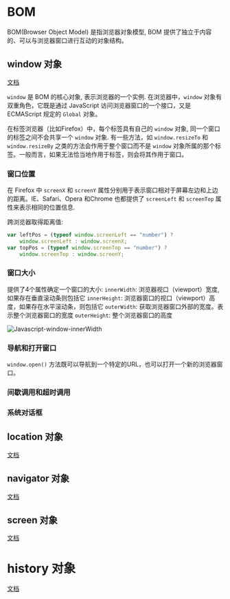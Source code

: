 # BOM

BOM(Browser Object Model) 是指浏览器对象模型, BOM 提供了独立于内容的、可以与浏览器窗口进行互动的对象结构。

## window 对象
[文档](https://developer.mozilla.org/zh-CN/docs/Web/API/Window)

`window` 是 BOM 的核心对象, 表示浏览器的一个实例. 在浏览器中，`window` 对象有双重角色，它既是通过 JavaScript 访问浏览器窗口的一个接口，又是 ECMAScript 规定的 `Global` 对象。

在标签浏览器（比如Firefox）中，每个标签具有自己的 `window` 对象, 同一个窗口的标签之间不会共享一个 `window` 对象. 有一些方法，如 `window.resizeTo` 和 `window.resizeBy` 之类的方法会作用于整个窗口而不是 `window` 对象所属的那个标签。一般而言，如果无法恰当地作用于标签，则会将其作用于窗口。

### 窗口位置

在 Firefox 中 `screenX` 和 `screenY` 属性分别用于表示窗口相对于屏幕左边和上边的距离。IE、Safari、Opera 和Chrome 也都提供了 `screenLeft` 和 `screenTop` 属性来表示相同的位置信息.  

跨浏览器取得距离值:

``` js
var leftPos = (typeof window.screenLeft == "number") ? 
    window.screenLeft : window.screenX;
var topPos = (typeof window.screenTop == "number") ?
    window.screenTop : window.screenY;
```

### 窗口大小

提供了4个属性确定一个窗口的大小:
`innerWidth`: 浏览器视口（viewport）宽度, 如果存在垂直滚动条则包括它
`innerHeight`: 浏览器窗口的视口（viewport）高度，如果存在水平滚动条，则包括它
`outerWidth`: 获取浏览器窗口外部的宽度。表示整个浏览器窗口的宽度
`outerHeight`: 整个浏览器窗口的高度

![Javascript-window-innerWidth](https://i.imgur.com/EiQ5mCk.png)

### 导航和打开窗口

`window.open()` 方法既可以导航到一个特定的URL，也可以打开一个新的浏览器窗口。

### 间歇调用和超时调用

### 系统对话框

## location 对象
[文档](https://developer.mozilla.org/zh-CN/docs/Web/API/Location)

## navigator 对象
[文档](https://developer.mozilla.org/zh-CN/docs/Web/API/Navigator)

## screen 对象
[文档](https://developer.mozilla.org/zh-CN/docs/Web/API/Screen)

# history 对象
[文档](https://developer.mozilla.org/zh-CN/docs/Web/API/History)